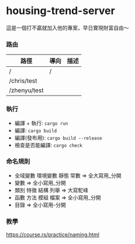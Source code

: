 # housing-trend-server

這是一個打不贏就加入他的專案，早日實現財富自由～

### 路由

| 路徑         | 導向 | 描述 |
| ------------ | ---- | ---- |
| /            | /    |      |
| /chris/test  |      |      |
| /zhenyu/test |      |      |

### 執行

- 編譯 + 執行: `cargo run`
- 編譯: `cargo build`
- 編譯(發布用): `cargo build --release`
- 檢查是否能編譯: `cargo check`

### 命名規則

- 全域變數 環境變數 靜態 常數 => 全大寫用\_分開
- 變數 => 全小寫用\_分開
- 類別 特徵 結構 列舉 => 大寫駝峰
- 函數 方法 模組 檔案 => 全小寫用\_分開
- 目錄 => 全小寫用\-分開

### 教學

https://course.rs/practice/naming.html
